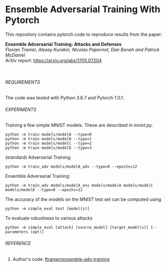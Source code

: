 # Ensemble Adversarial Training With Pytorch

This repository contains pytorch code to reproduce results from the paper:

**Ensemble Adversarial Training: Attacks and Defenses** <br>
*Florian Tramèr, Alexey Kurakin, Nicolas Papernot, Dan Boneh and Patrick McDaniel* <br>
ArXiv report: https://arxiv.org/abs/1705.07204

<br>

###### REQUIREMENTS

The code was tested with Python 3.6.7 and Pytorch 1.0.1.

###### EXPERIMENTS

Training a few simple MNIST models. These are described in _mnist.py_.

```
python -m train models/modelA --type=0
python -m train models/modelB --type=1
python -m train models/modelC --type=2
python -m train models/modelD --type=3
```

(standard) Adversarial Training:

```
python -m train_adv models/modelA_adv --type=0 --epochs=12
```
Ensemble Adversarial Training:
```
python -m train_adv models/modelA_ens models/modelA models/modelC models/modelD --type=0 --epochs=12
```

The accuracy of the models on the MNIST test set can be computed using

```
python -m simple_eval test [model(s)]
```

To evaluate robustness to various attacks

```
python -m simple_eval [attack] [source_model] [target_model(s)] [--parameters (opt)]
```

###### REFERENCE
1. Author's code: [ftramer/ensemble-adv-training](https://github.com/ftramer/ensemble-adv-training)
